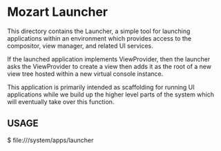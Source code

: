 # Mozart Launcher

This directory contains the Launcher, a simple tool for launching
applications within an environment which provides access to the
compositor, view manager, and related UI services.

If the launched application implements ViewProvider, then the launcher
asks the ViewProvider to create a view then adds it as the root of
a new view tree hosted within a new virtual console instance.

This application is primarily intended as scaffolding for running UI
applications while we build up the higher level parts of the system
which will eventually take over this function.

## USAGE

  $ file:///system/apps/launcher <app url> <app args>
